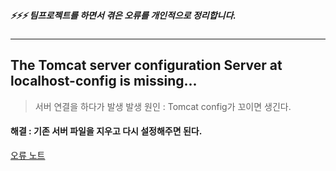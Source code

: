 ##### ⚡⚡⚡ 팀프로젝트를 하면서 겪은 오류를 개인적으로 정리합니다. 
<hr>


## The Tomcat server configuration Server at localhost-config is missing...
> 서버 연결을 하다가 발생
> 발생 원인 : Tomcat config가 꼬이면 생긴다.

#### 해결 : 기존 서버 파일을 지우고 다시 설정해주면 된다.
[오류 노트](https://kijuk.tistory.com/144?category=1056346)

